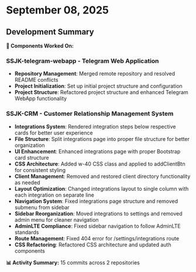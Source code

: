 # September 08, 2025

## Development Summary

**🔧 Components Worked On:**

### **SSJK-telegram-webapp** - Telegram Web Application
- **Repository Management**: Merged remote repository and resolved README conflicts
- **Project Initialization**: Set up initial project structure and configuration
- **Project Structure**: Refactored project structure and enhanced Telegram WebApp functionality

### **SSJK-CRM** - Customer Relationship Management System
- **Integrations System**: Rendered integration steps below respective cards for better user experience
- **File Structure**: Split integrations page into proper file structure for better organization
- **UI Enhancement**: Enhanced integrations page with proper Bootstrap card structure
- **CSS Architecture**: Added w-40 CSS class and applied to addClientBtn for consistent styling
- **Client Management**: Removed and restored client directory functionality as needed
- **Layout Optimization**: Changed integrations layout to single column with each integration on separate line
- **Navigation System**: Fixed integrations page structure and removed submenu from sidebar
- **Sidebar Reorganization**: Moved integrations to settings and removed admin menu for cleaner navigation
- **AdminLTE Compliance**: Fixed sidebar navigation to follow AdminLTE standards
- **Route Management**: Fixed 404 error for /settings/integrations route
- **CSS Refactoring**: Refactored CSS architecture and updated auth components

**📊 Activity Summary:** 15 commits across 2 repositories
